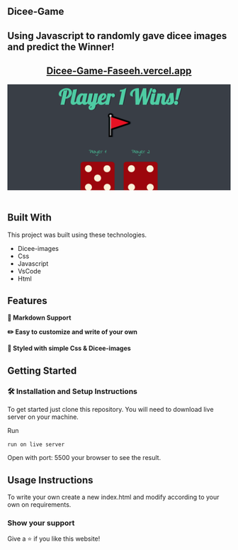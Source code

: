 ## Dicee-Game 

## Using Javascript to randomly gave dicee images and predict the Winner!

<h2 align="center">
  <a href="https://dicee-game-faseeh.vercel.app/" target="_blank">Dicee-Game-Faseeh.vercel.app</a>
</h2>

<div align="center">
  <img alt="Demo" src="./Extra/src.PNG" />
</div>

<br/>


## Built With

This project was built using these technologies.

- Dicee-images
- Css
- Javascript
- VsCode
- Html

## Features

**📃 Markdown Support**

**✏️ Easy to customize and write of your own**

**🎨 Styled with simple Css & Dicee-images**

## Getting Started

### 🛠 Installation and Setup Instructions

To get started just clone this repository. You will need to download live server on your machine.

Run

```
run on live server
```
Open with port: 5500 your browser to see the result.

## Usage Instructions

To write your own create a new index.html and modify according to your own on requirements.

### Show your support

Give a ⭐ if you like this website!
